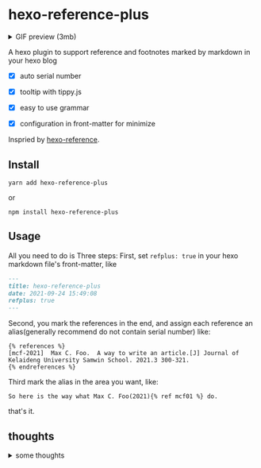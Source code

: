 # hexo-reference-plus
<details>
<summary>GIF preview (3mb)</summary>

![](https://z3.ax1x.com/2021/09/27/4gfIiD.gif)

</details>

A hexo plugin to support reference and footnotes marked  by markdown in your hexo blog
- [x] auto serial number 
- [x] tooltip with tippy.js 
- [x] easy to use  grammar 
- [x] configuration in front-matter for minimize 


Inspried by [hexo-reference](https://github.com/kchen0x/hexo-reference).

## Install
```
yarn add hexo-reference-plus
```
or 
```
npm install hexo-reference-plus
```

## Usage
All you need to do is Three steps:
First, set `refplus: true` in your hexo markdown file's front-matter, like
```markdown
---
title: hexo-reference-plus
date: 2021-09-24 15:49:08
refplus: true
---
```

Second, you mark the references in the end, and assign each reference an alias(generally recommend do not contain serial number) like:
```
{% references %}
[mcf-2021]  Max C. Foo.  A way to write an article.[J] Journal of Kelaideng University Samwin School. 2021.3 300-321.
{% endreferences %}
```
Third mark the  alias in the area you want, like:
```
So here is the way what Max C. Foo(2021){% ref mcf01 %} do.
```
that's it.

## thoughts
<details>
<summary>some thoughts</summary>
In past the days, I always wrote posts in hexo quote some references by the markdown links grammar. But it's not an elegant way to do that: you need to manage the serial numbers and links to this or that, or any other things else.

Maybe are there some plugins which can help me optimize this process? In fact, I found hexo-reference above, but it's not all designed for me exactly. Also, there is still a serial numbers management problem. so I develop this plugin.

</details>

